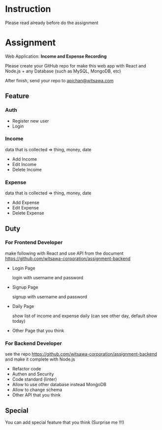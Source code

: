 # Instruction

Please read already before do the assignment

# Assignment

Web Application: **Income and Expense Recording**

Please create your GitHub repo for make this web app with React and Node.js + any Database (such as MySQL, MongoDB, etc)

After finish, send your repo to apichan@witsawa.com

## Feature

### Auth

- Register new user
- Login

### Income

data that is collected
  => thing, money, date
- Add Income
- Edit Income
- Delete Income

### Expense

data that is collected
  => thing, money, date

- Add Expense
- Edit Expense
- Delete Expense

## Duty

### For Frontend Developer

make following with React and use API from the document <https://github.com/witsawa-corporation/assignment-backend>

- Login Page

  login with username and password

- Signup Page

  signup with username and password

- Daily Page

  show list of income and expense daily (can see other day, default show today)

- Other Page that you think

### For Backend Developer

see the repo <https://github.com/witsawa-corporation/assignment-backend> and make it complete with Node.js

- Refactor code
- Authen and Security
- Code standard (linter)
- Allow to use other database instead MongoDB
- Allow to change schema
- Other API that you think

## Special

You can add special feature that you think (Surprise me !!!)
